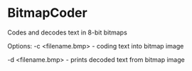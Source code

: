 # BitmapCoder
Codes and decodes text in 8-bit bitmaps

Options:
  -c <filename.bmp> <text to code> - coding text into bitmap image
  
  -d <filename.bmp> - prints decoded text from bitmap image
